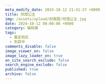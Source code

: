 ```yaml
---
meta_modify_date: 2024-10-12 21:41:37 +0800
title: 玳瑁公主
img: /assets/upload/封面图/玳瑁公主.jpg
date: 2024-10-12 00:00:00 +0000
category: 猫档案
tags:
  - 嘉定校区
  - 失踪中
comments_disable: false
image_viewer_on: false
image_lazy_loader_on: true
on_site_search_exclude: false
search_engine_exclude: false
published: true
archive: false
---
```

